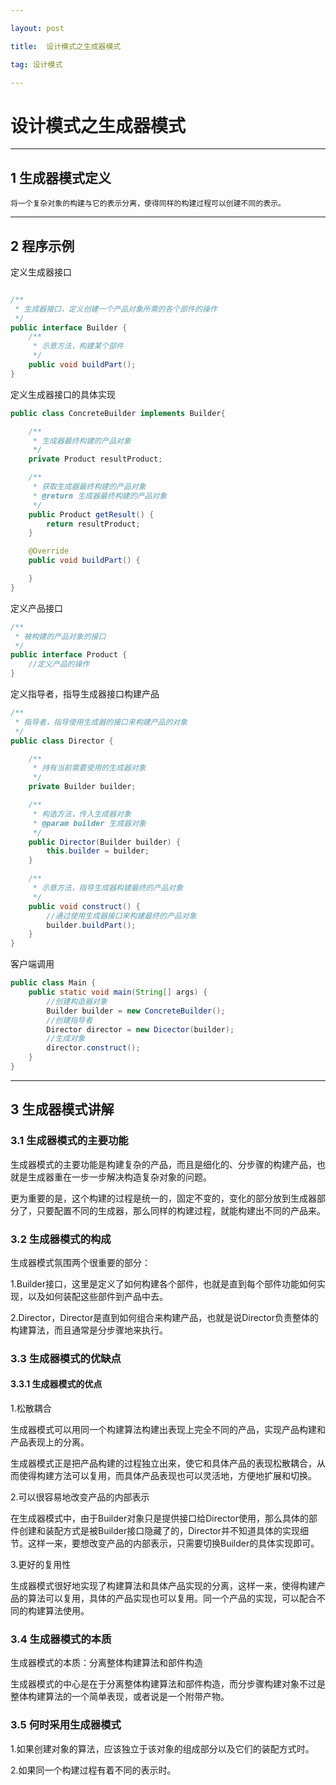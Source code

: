 ```yaml
---

layout: post

title:  设计模式之生成器模式

tag: 设计模式

---
```


# 设计模式之生成器模式

---

## 1 生成器模式定义

```
将一个复杂对象的构建与它的表示分离，使得同样的构建过程可以创建不同的表示。
```

---

## 2 程序示例

定义生成器接口

```java

/**
 * 生成器接口，定义创建一个产品对象所需的各个部件的操作
 */
public interface Builder {
    /**
     * 示意方法，构建某个部件
     */
    public void buildPart();
}
```

定义生成器接口的具体实现

```java
public class ConcreteBuilder implements Builder{

    /**
     * 生成器最终构建的产品对象
     */
    private Product resultProduct;

    /**
     * 获取生成器最终构建的产品对象
     * @return 生成器最终构建的产品对象
     */
    public Product getResult() {
        return resultProduct;
    }

    @Override
    public void buildPart() {

    }
}
```

定义产品接口

```java
/**
 * 被构建的产品对象的接口
 */
public interface Product {
    //定义产品的操作
}
```

定义指导者，指导生成器接口构建产品

```java
/**
 * 指导者，指导使用生成器的接口来构建产品的对象
 */
public class Director {

    /**
     * 持有当前需要使用的生成器对象
     */
    private Builder builder;

    /**
     * 构造方法，传入生成器对象
     * @param builder 生成器对象
     */
    public Director(Builder builder) {
        this.builder = builder;
    }

    /**
     * 示意方法，指导生成器构建最终的产品对象
     */
    public void construct() {
        //通过使用生成器接口来构建最终的产品对象
        builder.buildPart();
    }
}
```

客户端调用

```java
public class Main {
    public static void main(String[] args) {
        //创建构造器对象
        Builder builder = new ConcreteBuilder();
        //创建指导者
        Director director = new Dicector(builder);
        //生成对象
        director.construct();
    }
}
```

---

## 3 生成器模式讲解

### 3.1 生成器模式的主要功能

生成器模式的主要功能是构建复杂的产品，而且是细化的、分步骤的构建产品，也就是生成器重在一步一步解决构造复杂对象的问题。

更为重要的是，这个构建的过程是统一的，固定不变的，变化的部分放到生成器部分了，只要配置不同的生成器，那么同样的构建过程，就能构建出不同的产品来。

### 3.2 生成器模式的构成

生成器模式氛围两个很重要的部分：

1.Builder接口，这里是定义了如何构建各个部件，也就是直到每个部件功能如何实现，以及如何装配这些部件到产品中去。

2.Director，Director是直到如何组合来构建产品，也就是说Director负责整体的构建算法，而且通常是分步骤地来执行。

### 3.3 生成器模式的优缺点

#### 3.3.1 生成器模式的优点

1.松散耦合

生成器模式可以用同一个构建算法构建出表现上完全不同的产品，实现产品构建和产品表现上的分离。

生成器模式正是把产品构建的过程独立出来，使它和具体产品的表现松散耦合，从而使得构建方法可以复用，而具体产品表现也可以灵活地，方便地扩展和切换。

2.可以很容易地改变产品的内部表示

在生成器模式中，由于Builder对象只是提供接口给Director使用，那么具体的部件创建和装配方式是被Builder接口隐藏了的，Director并不知道具体的实现细节。这样一来，要想改变产品的内部表示，只需要切换Builder的具体实现即可。

3.更好的复用性

生成器模式很好地实现了构建算法和具体产品实现的分离，这样一来，使得构建产品的算法可以复用，具体的产品实现也可以复用。同一个产品的实现，可以配合不同的构建算法使用。

### 3.4 生成器模式的本质

生成器模式的本质：分离整体构建算法和部件构造

生成器模式的中心是在于分离整体构建算法和部件构造，而分步骤构建对象不过是整体构建算法的一个简单表现，或者说是一个附带产物。


### 3.5 何时采用生成器模式

1.如果创建对象的算法，应该独立于该对象的组成部分以及它们的装配方式时。

2.如果同一个构建过程有着不同的表示时。